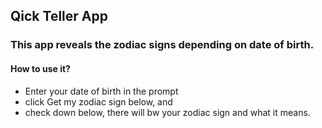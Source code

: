 ## Qick Teller App

### This app reveals the zodiac signs depending on date of birth.

#### How to use it?

* Enter your date of birth in the prompt
* click Get my zodiac sign below, and
* check down below, there will bw your zodiac sign and what it means.
